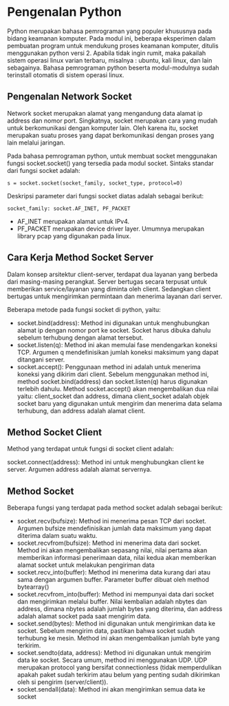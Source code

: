 # Pengenalan Python

Python merupakan bahasa pemrograman yang populer khususnya pada bidang keamanan komputer. Pada modul ini, beberapa eksperimen dalam pembuatan program untuk mendukung proses keamanan komputer, ditulis menggunakan python versi 2. Apabila tidak ingin rumit, maka pakailah sistem operasi linux varian terbaru, misalnya : ubuntu, kali linux, dan lain sebagainya. Bahasa pemrograman python beserta modul-modulnya sudah terinstall otomatis di sistem operasi linux.


## Pengenalan Network Socket

Network socket merupakan alamat yang mengandung data alamat ip address dan nomor port. Singkatnya, socket merupakan cara yang mudah untuk berkomunikasi dengan komputer lain. Oleh karena itu, socket merupakan suatu proses yang dapat berkomunikasi dengan proses yang lain melalui jaringan.

Pada bahasa pemrograman python, untuk membuat socket menggunakan fungsi socket.socket() yang tersedia pada modul socket. Sintaks standar dari fungsi socket adalah:

```s = socket.socket(socket_family, socket_type, protocol=0)```

Deskripsi parameter dari fungsi socket diatas adalah sebagai berikut:

```socket_family: socket.AF_INET, PF_PACKET```

* AF_INET merupakan alamat untuk IPv4. 
* PF_PACKET merupakan device driver layer. Umumnya merupakan library pcap yang digunakan pada linux.


## Cara Kerja Method Socket Server 

Dalam konsep arsitektur client-server, terdapat dua layanan yang berbeda dari masing-masing perangkat. Server bertugas secara terpusat untuk memberikan service/layanan yang diminta oleh client. Sedangkan client bertugas untuk mengirimkan permintaan dan menerima layanan dari server.

Beberapa metode pada fungsi socket di python, yaitu:
* socket.bind(address): Method ini digunakan untuk menghubungkan alamat ip dengan nomor port ke socket. Socket harus dibuka dahulu sebelum terhubung dengan alamat tersebut.
* socket.listen(q): Method ini akan memulai fase mendengarkan koneksi TCP. Argumen q mendefinisikan jumlah koneksi maksimum yang dapat ditangani server.
* socket.accept(): Penggunaan method ini adalah untuk menerima koneksi yang dikirim dari client. Sebelum menggunakan method ini, method socket.bind(address) dan socket.listen(q) harus digunakan terlebih dahulu. Method socket.accept() akan mengembalikan dua nilai yaitu: client_socket dan address, dimana client_socket adalah objek socket baru yang digunakan untuk mengirim dan menerima data selama terhubung, dan address adalah alamat client.
 

## Method Socket Client

Method yang terdapat untuk fungsi di socket client adalah:

socket.connect(address): Method ini untuk menghubungkan client ke server. Argumen address adalah alamat servernya.


## Method Socket

Beberapa fungsi yang terdapat pada method socket adalah sebagai berikut:

* socket.recv(bufsize): Method ini menerima pesan TCP dari socket. Argumen bufsize mendefinisikan jumlah data maksimum yang dapat diterima dalam suatu waktu.
* socket.recvfrom(bufsize): Method ini menerima data dari socket. Method ini akan mengembalikan sepasang nilai, nilai pertama akan memberikan informasi penerimaan data, nilai kedua akan memberikan alamat socket untuk melakukan pengiriman data
* socket.recv_into(buffer): Method ini menerima data kurang dari atau sama dengan argumen buffer. Parameter buffer dibuat oleh method bytearray()
* socket.recvfrom_into(buffer): Method ini mempunyai data dari socket dan mengirimkan melalui buffer. Nilai kembalian adalah nbytes dan address, dimana nbytes adalah jumlah bytes yang diterima, dan address adalah alamat socket pada saat mengirim data.
* socket.send(bytes): Method ini digunakan untuk mengirimkan data ke socket. Sebelum mengirim data, pastikan bahwa socket sudah terhubung ke mesin. Method ini akan mengembalikan jumlah byte yang terkirim.
* socket.sendto(data, address): Method ini digunakan untuk mengirim data ke socket. Secara umum, method ini menggunakan UDP. UDP merupakan protocol yang bersifat connectionless (tidak memperdulikan apakah paket sudah terkirim atau belum yang penting sudah dikirimkan oleh si pengirim (server/client)).
* socket.sendall(data): Method ini akan mengirimkan semua data ke socket









